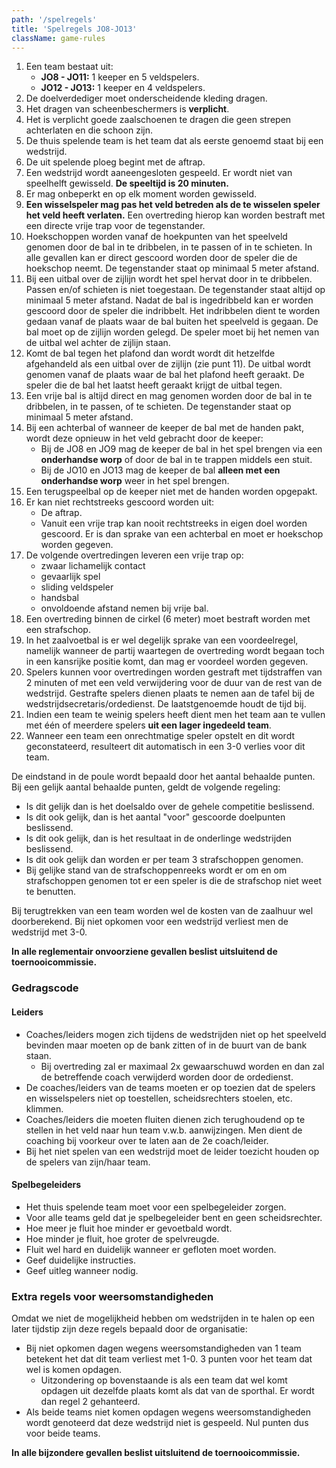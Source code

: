 ```yaml
---
path: '/spelregels'
title: 'Spelregels JO8-JO13'
className: game-rules
---
```


1. Een team bestaat uit:
    - **JO8 - JO11:** 1 keeper en 5 veldspelers.
    - **JO12 - JO13:** 1 keeper en 4 veldspelers.
2. De doelverdediger moet onderscheidende kleding dragen.
3. Het dragen van scheenbeschermers is **verplicht**.
4. Het is verplicht goede zaalschoenen te dragen die geen strepen achterlaten en die schoon zijn.
5. De thuis spelende team is het team dat als eerste genoemd staat bij een wedstrijd.
6. De uit spelende ploeg begint met de aftrap.
7. Een wedstrijd wordt aaneengesloten gespeeld. Er wordt niet van speelhelft gewisseld. **De speeltijd is 20 minuten.**
8. Er mag onbeperkt en op elk moment worden gewisseld.
9. **Een wisselspeler mag pas het veld betreden als de te wisselen speler het veld heeft verlaten.** Een overtreding hierop kan worden bestraft met een directe vrije trap voor de tegenstander.
10. Hoekschoppen worden vanaf de hoekpunten van het speelveld genomen door de bal in te dribbelen, in te passen of in te schieten. In alle gevallen kan er direct gescoord worden door de speler die de hoekschop neemt. De tegenstander staat op minimaal 5 meter afstand.
11. Bij een uitbal over de zijlijn wordt het spel hervat door in te dribbelen. Passen en/of schieten is niet toegestaan. De tegenstander staat altijd op minimaal 5 meter afstand. Nadat de bal is ingedribbeld kan er worden gescoord door de speler die indribbelt. Het indribbelen dient te worden gedaan vanaf de plaats waar de bal buiten het speelveld is gegaan. De bal moet op de zijlijn worden gelegd. De speler moet bij het nemen van de uitbal wel achter de zijlijn staan.
12. Komt de bal tegen het plafond dan wordt wordt dit hetzelfde afgehandeld als een uitbal over de zijlijn (zie punt 11). De uitbal wordt genomen vanaf de plaats waar de bal het plafond heeft geraakt. De speler die de bal het laatst heeft geraakt krijgt de uitbal tegen.
13. Een vrije bal is altijd direct en mag genomen worden door de bal in te dribbelen, in te passen, of te schieten. De tegenstander staat op minimaal 5 meter afstand.
14. Bij een achterbal of wanneer de keeper de bal met de handen pakt, wordt deze opnieuw in het veld gebracht door de keeper:
    - Bij de JO8 en JO9 mag de keeper de bal in het spel brengen via een **onderhandse worp** of door de bal in te trappen middels een stuit.
    - Bij de JO10 en JO13 mag de keeper de bal **alleen met een onderhandse worp** weer in het spel brengen.
15. Een terugspeelbal op de keeper niet met de handen worden opgepakt.
16. Er kan niet rechtstreeks gescoord worden uit:
    - De aftrap.
    - Vanuit een vrije trap kan nooit rechtstreeks in eigen doel worden gescoord. Er is dan sprake van een achterbal en moet er hoekschop worden gegeven.
17. De volgende overtredingen leveren een vrije trap op:
    - zwaar lichamelijk contact
    - gevaarlijk spel
    - sliding veldspeler
    - handsbal
    - onvoldoende afstand nemen bij vrije bal.
18. Een overtreding binnen de cirkel (6 meter) moet bestraft worden met een strafschop.
19. In het zaalvoetbal is er wel degelijk sprake van een voordeelregel, namelijk wanneer de partij waartegen de overtreding wordt begaan toch in een kansrijke positie komt, dan mag er voordeel worden gegeven.
20. Spelers kunnen voor overtredingen worden gestraft met tijdstraffen van 2 minuten of met een veld verwijdering voor de duur van de rest van de wedstrijd. Gestrafte spelers dienen plaats te nemen aan de tafel bij de wedstrijdsecretaris/ordedienst. De laatstgenoemde houdt de tijd bij.
21. Indien een team te weinig spelers heeft dient men het team aan te vullen met één of meerdere spelers **uit een lager ingedeeld team**.
22. Wanneer een team een onrechtmatige speler opstelt en dit wordt geconstateerd, resulteert dit automatisch in een 3-0 verlies voor dit team.

De eindstand in de poule wordt bepaald door het aantal behaalde punten. Bij een gelijk aantal behaalde punten, geldt de volgende regeling:

- Is dit gelijk dan is het doelsaldo over de gehele competitie beslissend.
- Is dit ook gelijk, dan is het aantal &quot;voor&quot; gescoorde doelpunten beslissend.
- Is dit ook gelijk, dan is het resultaat in de onderlinge wedstrijden beslissend.
- Is dit ook gelijk dan worden er per team 3 strafschoppen genomen.
- Bij gelijke stand van de strafschoppenreeks wordt er om en om strafschoppen genomen tot er een speler is die de strafschop niet weet te benutten.

Bij terugtrekken van een team worden wel de kosten van de zaalhuur wel doorberekend. Bij niet opkomen voor een wedstrijd verliest men de wedstrijd met 3-0.

**In alle reglementair onvoorziene gevallen beslist uitsluitend de toernooicommissie.**

### Gedragscode

#### Leiders

- Coaches/leiders mogen zich tijdens de wedstrijden niet op het speelveld bevinden maar moeten op de bank zitten of in de buurt van de bank staan.
  - Bij overtreding zal er maximaal 2x gewaarschuwd worden en dan zal de betreffende coach verwijderd worden door de ordedienst.
- De coaches/leiders van de teams moeten er op toezien dat de spelers en wisselspelers niet op toestellen, scheidsrechters stoelen, etc. klimmen.
- Coaches/leiders die moeten fluiten dienen zich terughoudend op te stellen in het veld naar hun team v.w.b. aanwijzingen. Men dient de coaching bij voorkeur over te laten aan de 2e coach/leider.
- Bij het niet spelen van een wedstrijd moet de leider toezicht houden op de spelers van zijn/haar team.

#### Spelbegeleiders

- Het thuis spelende team moet voor een spelbegeleider zorgen.
- Voor alle teams geld dat je spelbegeleider bent en geen scheidsrechter.
- Hoe meer je fluit hoe minder er gevoetbald wordt.
- Hoe minder je fluit, hoe groter de spelvreugde.
- Fluit wel hard en duidelijk wanneer er gefloten moet worden.
- Geef duidelijke instructies.
- Geef uitleg wanneer nodig.

### Extra regels voor weersomstandigheden

Omdat we niet de mogelijkheid hebben om wedstrijden in te halen op een later tijdstip zijn deze regels bepaald door de organisatie:

- Bij niet opkomen dagen wegens weersomstandigheden van 1 team betekent het dat dit team verliest met 1-0. 3 punten voor het team dat wel is komen opdagen.
  - Uitzondering op bovenstaande is als een team dat wel komt opdagen uit dezelfde plaats komt als dat van de sporthal. Er wordt dan regel 2 gehanteerd.
- Als beide teams niet komen opdagen wegens weersomstandigheden wordt genoteerd dat deze wedstrijd niet is gespeeld. Nul punten dus voor beide teams.

**In alle bijzondere gevallen beslist uitsluitend de toernooicommissie.**
